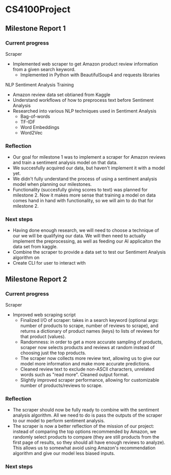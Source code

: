 # CS4100Project

## Milestone Report 1

### Current progress

Scraper
- Implemented web scraper to get Amazon product review information from a given search keyword.
  - Implemented in Python with BeautifulSoup4 and requests libraries

NLP Sentiment Analysis Training
- Amazon review data set obtianed from Kaggle
- Understand workflows of how to preprocess text before Sentiment Analysis
- Researched into various NLP techniques used in Sentiment Analysis
  - Bag-of-words
  - TF-IDF
  - Word Embeddings
  - Word2Vec

### Reflection
- Our goal for milestone 1 was to implement a scraper for Amazon reviews and train a sentiment analysis model on that data.
- We succesfully acquired our data, but haven't implement it with a model yet.
- We didn't fully understand the process of using a sentiment analysis model when planning our milestones.
- Functionality (succesfully giving scores to text) was planned for milestone 2. Now it makes more sense that training a model on data comes hand in hand with functionality, so we will aim to do that for milestone 2.

### Next steps
- Having done enough research, we will need to choose a technique of our we will be qualifying our data. We will then need to actually implement the preprocessing, as well as feeding our AI applicaiton the data set from kaggle. 
- Combine the scraper to provide a data set to test our Sentiment Analysis algorithm on
- Create CLI for user to interact with

## Milestone Report 2

### Current progress
Scraper
- Improved web scraping script
  - Finalized I/O of scraper: takes in a search keyword (optional args: number of products to scrape, number of reviews to scrape), and returns a dictionary of product names (keys) to lists of reviews for that product (values).
  - Randomness: in order to get a more accurate sampling of products, scraper now selects products and reviews at random instead of choosing just the top products.
  - The scraper now collects more review text, allowing us to give our model more information and make more accurate predictions.
  - Cleaned review text to exclude non-ASCII characters, unrelated words such as "read more". Cleaned output format.
  - Slightly improved scraper performance, allowing for customizable number of products/reviews to scrape.

### Reflection
- The scraper should now be fully ready to combine with the sentiment analysis algorithm. All we need to do is pass the outputs of the scraper to our model to perform sentiment analysis.
- The scraper is now a better reflection of the mission of our project: instead of comparing the top options recommended by Amazon, we randomly select products to compare (they are still products from the first page of results, so they should all have enough reviews to analyze). This allows us to somewhat avoid using Amazon's recommendation algorithm and give our model less biased inputs.

### Next steps


